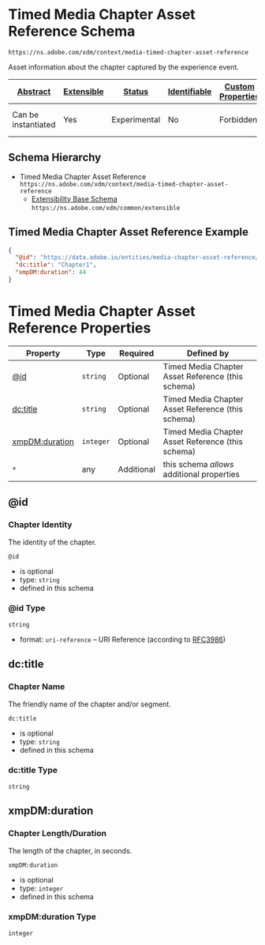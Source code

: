 
# Timed Media Chapter Asset Reference Schema

```
https://ns.adobe.com/xdm/context/media-timed-chapter-asset-reference
```

Asset information about the chapter captured by the experience event.

| [Abstract](../../abstract.md) | [Extensible](../../extensions.md) | [Status](../../status.md) | [Identifiable](../../id.md) | [Custom Properties](../../extensions.md) | [Additional Properties](../../extensions.md) | Defined In |
|-------------------------------|-----------------------------------|---------------------------|-----------------------------|------------------------------------------|----------------------------------------------|------------|
| Can be instantiated | Yes | Experimental | No | Forbidden | Permitted | [context/media-timed-chapter-asset-reference.schema.json](context/media-timed-chapter-asset-reference.schema.json) |
## Schema Hierarchy

* Timed Media Chapter Asset Reference `https://ns.adobe.com/xdm/context/media-timed-chapter-asset-reference`
  * [Extensibility Base Schema](../common/extensible.schema.md) `https://ns.adobe.com/xdm/common/extensible`


## Timed Media Chapter Asset Reference Example
```json
{
  "@id": "https://data.adobe.io/entities/media-chapter-asset-reference/2144511",
  "dc:title": "Chapter1",
  "xmpDM:duration": 44
}
```

# Timed Media Chapter Asset Reference Properties

| Property | Type | Required | Defined by |
|----------|------|----------|------------|
| [@id](#id) | `string` | Optional | Timed Media Chapter Asset Reference (this schema) |
| [dc:title](#dctitle) | `string` | Optional | Timed Media Chapter Asset Reference (this schema) |
| [xmpDM:duration](#xmpdmduration) | `integer` | Optional | Timed Media Chapter Asset Reference (this schema) |
| `*` | any | Additional | this schema *allows* additional properties |

## @id
### Chapter Identity

The identity of the chapter.

`@id`
* is optional
* type: `string`
* defined in this schema

### @id Type


`string`
* format: `uri-reference` – URI Reference (according to [RFC3986](https://tools.ietf.org/html/rfc3986))






## dc:title
### Chapter Name

The friendly name of the chapter and/or segment.

`dc:title`
* is optional
* type: `string`
* defined in this schema

### dc:title Type


`string`






## xmpDM:duration
### Chapter Length/Duration

The length of the chapter, in seconds.

`xmpDM:duration`
* is optional
* type: `integer`
* defined in this schema

### xmpDM:duration Type


`integer`





